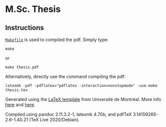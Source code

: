 # M.Sc. Thesis

## Instructions

[`Makefile`](./Makefile) is used to compiled the pdf. Simply type:
```
make
```
or
```
make thesis.pdf
```

Alternatively, directly use the command compiling the pdf:
```
latexmk -pdf -pdflatex="pdflatex -interaction=nonstopmode" -use-make thesis.tex
```

Generated using the [LaTeX template](http://www.dms.umontreal.ca/downloads/gabaritTPA.zip) from Université de Montréal. More info [here](https://bib.umontreal.ca/evaluer-analyser-rediger/rediger-these-memoire) and [here](https://dms.umontreal.ca/wiki/index.php/LaTeX#M.C3.A9moires.2C_th.C3.A8ses_et_travaux).

Compiled using pandoc 2.11.3.2-1, latexmk 4.70b, and pdfTeX 3.14159265-2.6-1.40.21 (TeX Live 2020/Debian).